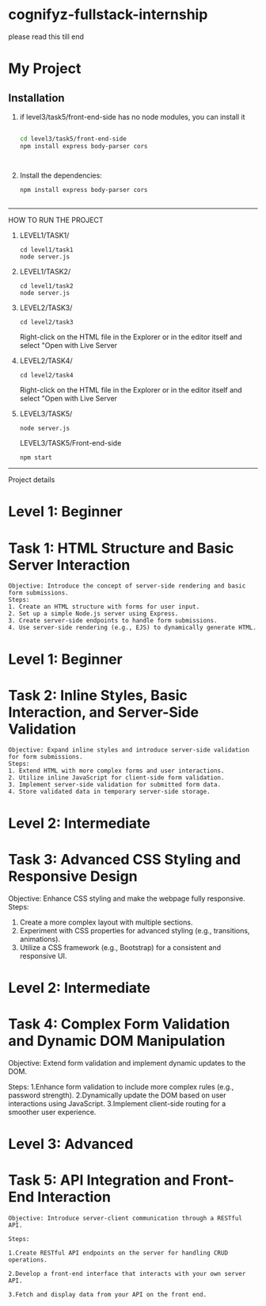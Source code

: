 # cognifyz-fullstack-internship
 please read  this till end

  # My Project

   ## Installation
   
   1. if level3/task5/front-end-side has no node modules, you can install it 
      ```sh
     
      cd level3/task5/front-end-side
      npm install express body-parser cors

   
   2. Install the dependencies:

       ```sh
       npm install express body-parser cors
    
   -------------------------------------------------
HOW TO RUN THE PROJECT
1. LEVEL1/TASK1/

       cd level1/task1
       node server.js
2. LEVEL1/TASK2/

       cd level1/task2
       node server.js
3. LEVEL2/TASK3/

       cd level2/task3
    Right-click on the HTML file in the Explorer or in the editor itself and select "Open with Live Server

5. LEVEL2/TASK4/

       cd level2/task4

   Right-click on the HTML file in the Explorer or in the editor itself and select "Open with Live Server
  
5. LEVEL3/TASK5/

       node server.js
      
    LEVEL3/TASK5/Front-end-side
   
       npm start

  -------------------------------------------------
Project details
# Level 1: Beginner 
  # Task 1: HTML Structure and Basic Server Interaction

    Objective: Introduce the concept of server-side rendering and basic form submissions.
    Steps:
    1. Create an HTML structure with forms for user input.
    2. Set up a simple Node.js server using Express.
    3. Create server-side endpoints to handle form submissions.
    4. Use server-side rendering (e.g., EJS) to dynamically generate HTML.

# Level 1: Beginner
  # Task 2: Inline Styles, Basic Interaction, and Server-Side Validation

    Objective: Expand inline styles and introduce server-side validation for form submissions.
    Steps:
    1. Extend HTML with more complex forms and user interactions.
    2. Utilize inline JavaScript for client-side form validation.
    3. Implement server-side validation for submitted form data.
    4. Store validated data in temporary server-side storage.

# Level 2: Intermediate
  # Task 3: Advanced CSS Styling and Responsive Design

  Objective: Enhance CSS styling and make the webpage fully responsive.
  Steps:
  1. Create a more complex layout with multiple sections.
  2. Experiment with CSS properties for advanced styling (e.g., transitions, animations).
  3. Utilize a CSS framework (e.g., Bootstrap) for a consistent and responsive UI.

# Level 2: Intermediate 
# Task 4: Complex Form Validation and Dynamic DOM Manipulation

  Objective: Extend form validation and implement dynamic updates to the DOM.

  Steps:
  1.Enhance form validation to include more complex rules (e.g., password strength).
  2.Dynamically update the DOM based on user interactions using JavaScript.
  3.Implement client-side routing for a smoother user experience.

 
# Level 3: Advanced 
  # Task 5: API Integration and Front-End Interaction

    Objective: Introduce server-client communication through a RESTful API.

    Steps:

    1.Create RESTful API endpoints on the server for handling CRUD operations.

    2.Develop a front-end interface that interacts with your own server API.

    3.Fetch and display data from your API on the front end.

  
